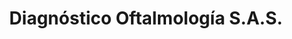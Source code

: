 ---
title: "Diagnóstico Oftalmología S.A.S."
url: /pereira/diagnostico-oftalmologia-s-a-s/
shop: óptico
---